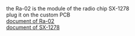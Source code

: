 the Ra-02 is the module of the radio chip SX-1278   
plug it on the custom PCB  
[document of Ra-02](c048ps01a1_ra-02_product_specification_v1.1.pdf)  
[document of SX-1278](sx1276_77_78_79.pdf)  
